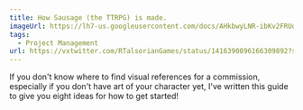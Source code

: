 ```yaml
---
title: How Sausage (the TTRPG) is made.
imageUrl: https://lh7-us.googleusercontent.com/docs/AHkbwyLNR-ibKv2FRUd0iySChNVKO23r4_4PSWcR1lOx-bVDEppy1vU4cujCaARJyZq6BakUBU7zpzEvARJk5hdrzX3Hp_n265yU3KMPWNWlFlPMi3VdwV4v=w1200-h630-p
tags:
  - Project Management
url: https://vxtwitter.com/RTalsorianGames/status/1416390896166309892?s=20
---
```


If you don't know where to find visual references for a commission, especially if you don't have art of your character yet, I've written this guide to give you eight ideas for how to get started!